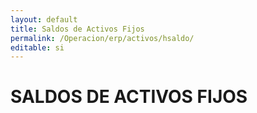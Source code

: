 ```yaml
---
layout: default
title: Saldos de Activos Fijos
permalink: /Operacion/erp/activos/hsaldo/
editable: si
---
```


# SALDOS DE ACTIVOS FIJOS

